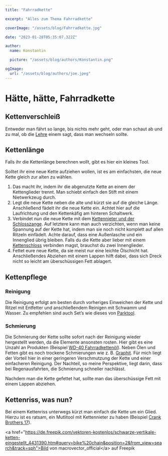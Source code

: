 ```yaml
---
title: "Fahrradkette"

excerpt: "Alles zum Thema Fahrradkette"

coverImage: "/assets/blog/Fahrradkette.jpg"

date: "2023-01-28T05:35:07.322Z"

author:
  name: Konstantin

  picture: "/assets/blog/authors/Konstantin.png"

ogImage:
  url: "/assets/blog/authors/joe.jpeg"
---
```


# Hätte, hätte, Fahrradkette

## Kettenverschleiß

Entweder man fährt so lange, bis nichts mehr geht, oder man schaut ab und zu mal, ob die [Lehre](https://amzn.to/3wjpttZ) einem sagt, dass man wechseln sollte.

## Kettenlänge

Falls ihr die Kettenlänge berechnen wollt, gibt es hier ein kleines Tool.

Solltet ihr eine neue Kette aufziehen wollen, ist es am einfachsten, die neue Kette gleich zur alten zu wählen.

1. Das macht ihr, indem ihr die abgenutzte Kette an einem der Kettenglieder trennt. Man schiebt einfach den Stift mit einem Nietwerkzeug durch.
2. Legt die neue Kette neben die alte und kürzt sie auf die gleiche Länge. Anschließend fädelt ihr die neue Kette ein. Achtet hier auf die Laufrichtung und den Kettenkäfig am hinteren Schaltwerk.
3. Verbindet nun die neue Kette mit dem [Kettennieter und der Schlosszange](https://amzn.to/3XLDFYj). Auf letztere kann man auch verzichten, wenn man keine Spannung auf der Kette hat, indem man sie noch nicht komplett auf allen Ritzeln einfädelt. Achte darauf, dass eine Außenlasche und ein Innenglied übrig bleiben. Falls du die Kette aber lieber mit einem [Kettenschloss](https://amzn.to/3Xw5qo7) verbinden magst, brauchst du zwei Innenglieder.
4. Fettet eure neue Kette, da sie meist nur eine leichte Ölschicht hat. Anschließendes Abziehen mit einem Lappen hilft dabei, dass sich Dreck nicht so leicht am überschüssigen Fett ablagert.

## Kettenpflege

### Reinigung

Die Reinigung erfolgt am besten durch vorheriges Einweichen der Kette und Ritzel mit Entfetter und anschließendem Reinigen mit Schwamm und Wasser. Zu empfehlen sind auch Set’s wie dieses von [Parktool](https://amzn.to/3XI8TQD).

### Schmierung

Die Schmierung der Kette sollte sofort nach der Reinigung wieder hergestellt werden, da die Elemente ansonsten rosten. Hier gibt es eine Unzahl an Produkten (Beispiel [WD-40 Fahrradkettenöl](https://amzn.to/3DoZ9Tc)). Neben Ölen und Fetten gibt es noch trockene Schmierungen wie z. B. [Graphit](https://amzn.to/40bkklu). Für mich liegt der Vorteil hier in einer geringeren Verschmutzung der Kette und einer einfacheren Reinigung. Der Nachteil, so meine Perspektive, liegt darin, dass bei Regenausfahrten, die Schmierung schneller nachlässt.

Nachdem man die Kette gefettet hat, sollte man das überschüssige Fett mit einem Lappen abziehen.

## Kettenriss, was nun?

Bei einem Kettenriss unterwegs kürzt man einfach die Kette um ein Glied. Hierzu ist es ratsam, ein Mutlitool mit Kettennieter zu haben (Beispiel [Crank Brothers 17](https://amzn.to/3JiaqIF)).

&lt;a href="https://de.freepik.com/vektoren-kostenlos/schwarze-vertikale-ketten-eingestellt_4431390.htm#query=bike%20chain&position=2&from_view=search&track=sph">Bild von macrovector_official&lt;/a> auf Freepik
